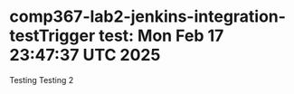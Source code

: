 # comp367-lab2-jenkins-integration-testTrigger test: Mon Feb 17 23:47:37 UTC 2025
Testing
Testing 2
